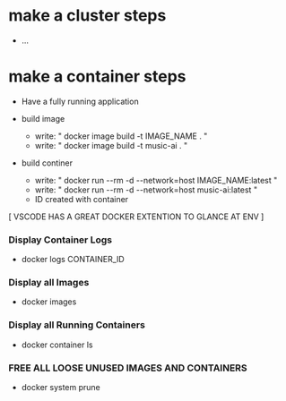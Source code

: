 # make a cluster steps
- ...


# make a container steps
- Have a fully running application

- build image
    - write: " docker image build -t IMAGE_NAME . "
    - write: " docker image build -t music-ai . "

- build continer
    - write: " docker run --rm -d --network=host  IMAGE_NAME:latest  "
    - write: " docker run --rm -d --network=host  music-ai:latest  "
    - ID created with container

[ VSCODE HAS A GREAT DOCKER EXTENTION TO GLANCE AT ENV ]




### Display Container Logs
- docker logs CONTAINER_ID

### Display all Images
- docker images

### Display all Running Containers
- docker container ls

### FREE ALL LOOSE UNUSED IMAGES AND CONTAINERS
- docker system prune